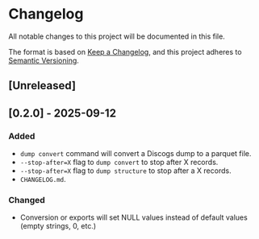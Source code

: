 # Changelog

All notable changes to this project will be documented in this file.

The format is based on [Keep a Changelog](https://keepachangelog.com/en/1.1.0/),
and this project adheres to [Semantic Versioning](https://semver.org/spec/v2.0.0.html).

## [Unreleased]

## [0.2.0] - 2025-09-12

### Added

- `dump convert` command will convert a Discogs dump to a parquet file.
- `--stop-after=X` flag to `dump convert` to stop after X records.
- `--stop-after=X` flag to `dump structure` to stop after a X records.
- `CHANGELOG.md`.

### Changed

- Conversion or exports will set NULL values instead of default values (empty strings, 0, etc.)
